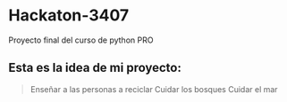 # Hackaton-3407
Proyecto final del curso de python PRO

## Esta es la idea de mi proyecto:
> Enseñar a las personas a reciclar
> Cuidar los bosques
> Cuidar el mar
